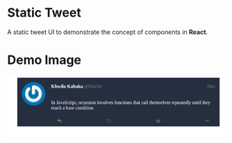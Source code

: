 # Static Tweet

A static tweet UI to demonstrate the concept of components in **React**.    

# Demo Image

![Alt_Text](https://github.com/khwilo/static-tweet/blob/master/public/static-tweet-demo.png)
